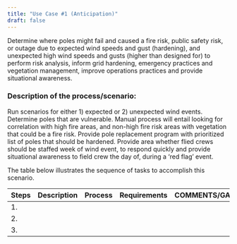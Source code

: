 ```yaml
---
title: "Use Case #1 (Anticipation)"
draft: false
---
```

Determine where poles might fail and caused a fire risk, public
safety risk, or outage due to expected wind speeds and gust (hardening), and unexpected
high wind speeds and gusts (higher than designed for) to perform risk analysis, inform
grid hardening, emergency practices and vegetation management, improve operations
practices and provide situational awareness.

### Description of the process/scenario:
Run scenarios for either 1) expected or 2) unexpected wind
events. Determine poles that are vulnerable. Manual process will entail looking for correlation with
high fire areas, and non-high fire risk areas with vegetation that could be a fire risk. Provide pole
replacement program with prioritized list of poles that should be hardened. Provide area whether flied
crews should be staffed week of wind event, to respond quickly and provide situational awareness to
field crew the day of, during a ‘red flag’ event.

The table below illustrates the sequence of tasks to accomplish this scenario.

| Steps       | Description | Process       | Requirements  |  COMMENTS/GAPS
| :---        |    :----:   |     :----:    |     :----:    |     :----:
| 1.          |             |               |               |
| 2.          |             |               |               |
| 3.          |             |               |               |
